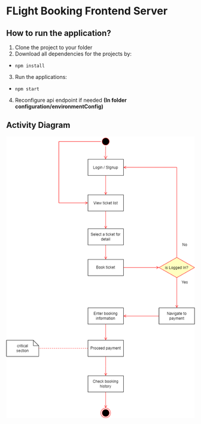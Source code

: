 # FLight Booking Frontend Server

## How to run the application?

1. Clone the project to your folder
2. Download all dependencies for the projects by:
  - `npm install`
3. Run the applications:
  - `npm start`
4. Reconfigure api endpoint if needed **(In folder configuration/environmentConfig)**

## Activity Diagram

![Activity Diagram](/src/assets/docs/activityDiagram.png)
